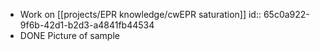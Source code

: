 - Work on [[projects/EPR knowledge/cwEPR saturation]]
  id:: 65c0a922-9f6b-42d1-b2d3-a4841fb44534
- DONE Picture of sample